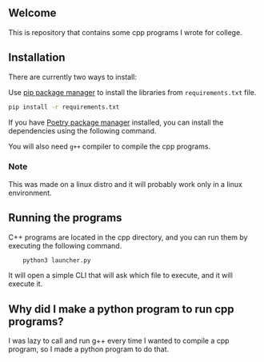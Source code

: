 ## Welcome
This is repository that contains some cpp programs I wrote for college.


## Installation
There are currently two ways to install:

Use [pip package manager](https://pip.pypa.io/en/stable/) to install the libraries from ``requirements.txt`` file.

```bash
pip install -r requirements.txt
```

If you have [Poetry package manager](https://python-poetry.org/) installed, you can install the dependencies using 
the following command.

You will also need ```g++``` compiler to compile the cpp programs.

### Note
This was made on a linux distro and it will probably work only in a linux environment.

## Running the programs
C++ programs are located in the cpp directory, and you can run them by executing the following command.

```bash
    python3 launcher.py
```

It will open a simple CLI that will ask which file to execute, and it will execute it.

## Why did I make a python program to run cpp programs?
I was lazy to call and run g++ every time I wanted to compile a cpp program, so I made a python program to do that.
